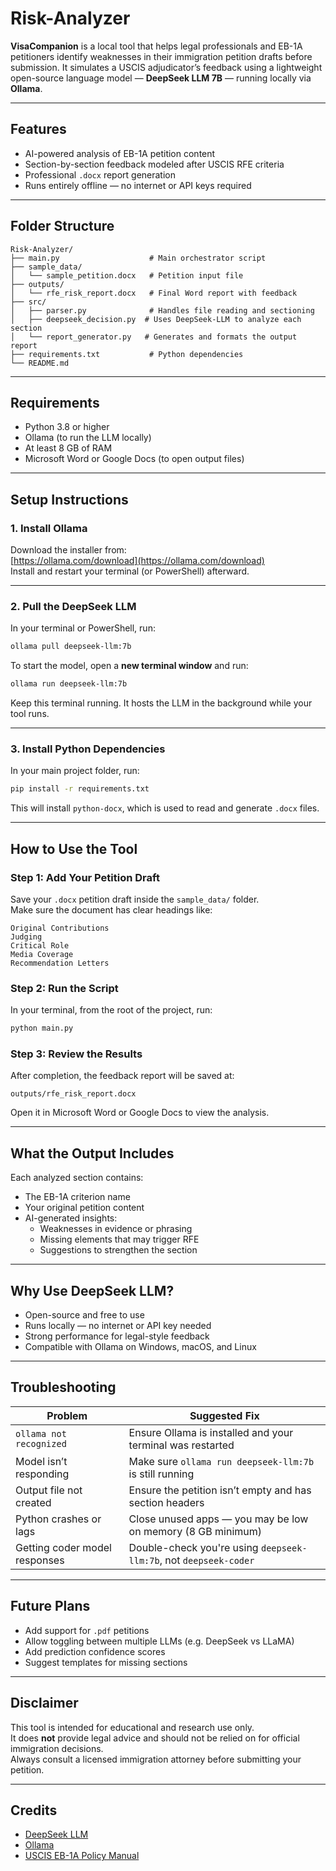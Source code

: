 # Risk-Analyzer


**VisaCompanion** is a local tool that helps legal professionals and EB-1A petitioners identify weaknesses in their immigration petition drafts before submission. It simulates a USCIS adjudicator’s feedback using a lightweight open-source language model — **DeepSeek LLM 7B** — running locally via **Ollama**.

---

## Features

- AI-powered analysis of EB-1A petition content  
- Section-by-section feedback modeled after USCIS RFE criteria  
- Professional `.docx` report generation  
- Runs entirely offline — no internet or API keys required

---

## Folder Structure

```
Risk-Analyzer/
├── main.py                    # Main orchestrator script
├── sample_data/
│   └── sample_petition.docx   # Petition input file 
├── outputs/
│   └── rfe_risk_report.docx   # Final Word report with feedback
├── src/
│   ├── parser.py              # Handles file reading and sectioning
│   ├── deepseek_decision.py  # Uses DeepSeek-LLM to analyze each section
│   └── report_generator.py   # Generates and formats the output report
├── requirements.txt           # Python dependencies
└── README.md
```

---

## Requirements

- Python 3.8 or higher  
- Ollama (to run the LLM locally)  
- At least 8 GB of RAM  
- Microsoft Word or Google Docs (to open output files)

---

## Setup Instructions

### 1. Install Ollama

Download the installer from:  
[https://ollama.com/download](https://ollama.com/download)  
Install and restart your terminal (or PowerShell) afterward.

---

### 2. Pull the DeepSeek LLM

In your terminal or PowerShell, run:

```bash
ollama pull deepseek-llm:7b
```

To start the model, open a **new terminal window** and run:

```bash
ollama run deepseek-llm:7b
```

Keep this terminal running. It hosts the LLM in the background while your tool runs.

---

### 3. Install Python Dependencies

In your main project folder, run:

```bash
pip install -r requirements.txt
```

This will install `python-docx`, which is used to read and generate `.docx` files.

---

## How to Use the Tool

### Step 1: Add Your Petition Draft

Save your `.docx` petition draft inside the `sample_data/` folder.  
Make sure the document has clear headings like:

```
Original Contributions  
Judging  
Critical Role  
Media Coverage  
Recommendation Letters
```

### Step 2: Run the Script

In your terminal, from the root of the project, run:

```bash
python main.py
```

### Step 3: Review the Results

After completion, the feedback report will be saved at:

```
outputs/rfe_risk_report.docx
```

Open it in Microsoft Word or Google Docs to view the analysis.

---

## What the Output Includes

Each analyzed section contains:

- The EB-1A criterion name  
- Your original petition content  
- AI-generated insights:
  - Weaknesses in evidence or phrasing
  - Missing elements that may trigger RFE
  - Suggestions to strengthen the section

---

## Why Use DeepSeek LLM?

- Open-source and free to use  
- Runs locally — no internet or API key needed  
- Strong performance for legal-style feedback  
- Compatible with Ollama on Windows, macOS, and Linux

---

## Troubleshooting

| Problem                          | Suggested Fix                                               |
|----------------------------------|-------------------------------------------------------------|
| `ollama not recognized`          | Ensure Ollama is installed and your terminal was restarted |
| Model isn’t responding           | Make sure `ollama run deepseek-llm:7b` is still running     |
| Output file not created          | Ensure the petition isn’t empty and has section headers     |
| Python crashes or lags           | Close unused apps — you may be low on memory (8 GB minimum) |
| Getting coder model responses    | Double-check you're using `deepseek-llm:7b`, not `deepseek-coder` |

---

## Future Plans

- Add support for `.pdf` petitions  
- Allow toggling between multiple LLMs (e.g. DeepSeek vs LLaMA)  
- Add prediction confidence scores  
- Suggest templates for missing sections

---

## Disclaimer

This tool is intended for educational and research use only.  
It does **not** provide legal advice and should not be relied on for official immigration decisions.  
Always consult a licensed immigration attorney before submitting your petition.

---

## Credits

- [DeepSeek LLM](https://huggingface.co/deepseek-ai)  
- [Ollama](https://ollama.com/)  
- [USCIS EB-1A Policy Manual](https://www.uscis.gov/policy-manual/volume-6-part-f-chapter-2)

